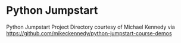 # Python Jumpstart
Python Jumpstart Project Directory courtesy of Michael Kennedy via https://github.com/mikeckennedy/python-jumpstart-course-demos
